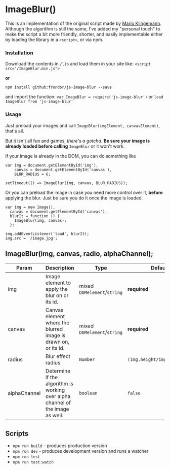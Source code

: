 # ImageBlur()

This is an implementation of the original script made by [Mario Klingemann](http://www.quasimondo.com/StackBlurForCanvas/StackBlurDemo.html).
Although the algorithm is still the same, I've added my "personal touch" to make the script a bit more friendly, shorter, and easily implementable either by loading the library in a `<script>`, or via npm.

### Installation

Download the contents in `/lib` and load them in your site like:
`<script src="/ImageBlur.min.js">`

**or**

`npm install github:frondor/js-image-blur --save`

and import the function:
`var ImageBlur = require('js-image-blur')`
or
`load ImageBlur from 'js-image-blur'`

### Usage

Just preload your images and call `ImageBlur(imgElement, canvasElement)`, that's all.

But it isn't all fun and games, *there's a gotcha*. **Be sure your image is already loaded before calling** `ImageBlur` or it won't work.

If your image is already in the DOM, you can do something like
```
var img = document.getElementById('img'),
    canvas = document.getElementById('canvas'),
    BLUR_RADIUS = 6;

setTimeout(() => ImageBlur(img, canvas, BLUR_RADIUS));
```
Or you can preload the image in case you need more control over it, **before** applying the blur. Just be sure you do it once the image is loaded.
```
var img = new Image(),
  canvas = document.getElementById('canvas'),
  blurIt = function () {
    ImageBlur(img, canvas);
  };

img.addEventListener('load', blurIt);
img.src = '/image.jpg';

```

## ImageBlur(img, canvas, radio, alphaChannel);

| Param | Description | Type | Default |
|-------|-------------|---------|---------|
| img | Image element to apply the blur on or its id.| mixed `DOMelement`/`string ` | **required** |
| canvas| Canvas element where the blurred image is drawn on, or its id.| mixed `DOMelement`/`string ` | **required** |
| radius | Blur effect radius | `Number` | `(img.height/img.width)*10` |
| alphaChannel| Determine if the algorithm is working over alpha channel of the image as well. | `boolean` | `false` |


## Scripts

* `npm run build` - produces production version
* `npm run dev` - produces development version and runs a watcher
* `npm run test`
* `npm run test:watch`
